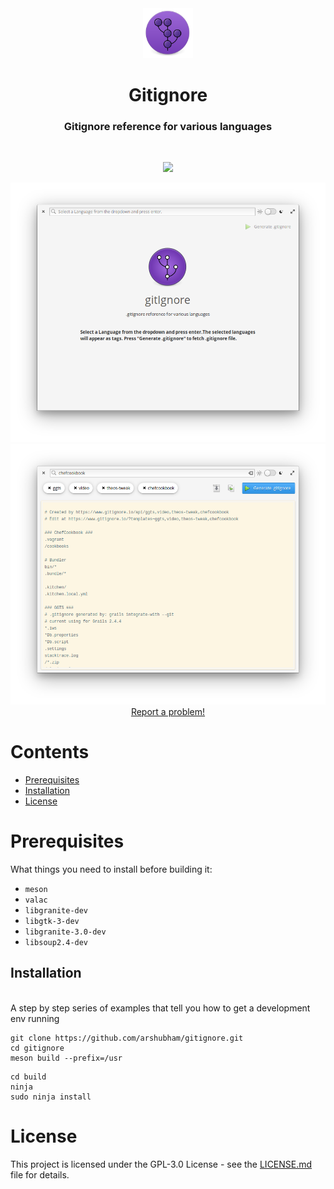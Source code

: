 <div align="center">
  <span align="center">     <a href="https://appcenter.elementary.io/com.github.arshubham.gitignore"><img width="80" height="80" class="center" src="https://raw.githubusercontent.com/arshubham/gitignore/master/data/images/com.github.arshubham.gitignore.png" alt="Icon">    </a></span>
  <h1 align="center">Gitignore</h1>
  <h3 align="center">Gitignore reference for various languages</h3>
</div>

<br/>

<p align="center">
  <a href="https://github.com/arshubham/gitignore/blob/master/LICENSE.md">
    <img src="https://img.shields.io/badge/license-GPLv3-brightgreen.svg">
  </a>
</p>

<p align="center">
    <img  src="https://raw.githubusercontent.com/arshubham/gitignore/master/data/images/Screenshot-1.png" alt="Screenshot-1"> <br>
    <img  src="https://raw.githubusercontent.com/arshubham/gitignore/master/data/images/Screenshot-3.png" alt="Screenshot-3"> <br>
  <a href="https://github.com/arshubham/gitignore/issues"> Report a problem! </a>
</p>

# Contents
 - [Prerequisites](https://github.com/manavbabber/gitignore#prerequisites)
 - [Installation](https://github.com/manavbabber/gitignore#installation)
 - [License](http://License)

# <b>Prerequisites</b>
What things you need to install before building it:
 - `meson`
 - `valac`
 - `libgranite-dev`
 - `libgtk-3-dev`
 - `libgranite-3.0-dev`
 - `libsoup2.4-dev`


<h2>Installation</h2>
<br>
A step by step series of examples that tell you how to get a development env running
<br>

```
git clone https://github.com/arshubham/gitignore.git
cd gitignore
meson build --prefix=/usr
```
 
```
cd build
ninja
sudo ninja install
```

# <b> License </b>

This project is licensed under the GPL-3.0 License - see the [LICENSE.md](LICENSE.md) file for details.
